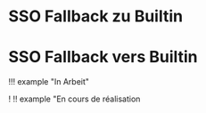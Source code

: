 <!-- TRANSLATED by md-translate -->
# SSO Fallback zu Builtin

# SSO Fallback vers Builtin

!!! example "In Arbeit"

! !! example "En cours de réalisation